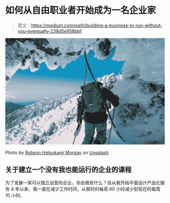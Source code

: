 # 如何从自由职业者开始成为一名企业家

> 原文：<https://medium.com/swlh/building-a-business-to-run-without-you-eventually-238d5e958bbf>

![](img/6f6b74a4ab01d1fd7b471efa3f6b3ca7.png)

Photo by [Robson Hatsukami Morgan](https://unsplash.com/@robsonhmorgan?utm_source=medium&utm_medium=referral) on [Unsplash](https://unsplash.com?utm_source=medium&utm_medium=referral)

## 关于建立一个没有我也能运行的企业的课程

为了发展一家可以独立运营的企业，你会做些什么？自从我开始平面设计产品化服务 4 年以来，我一直在减少工作时间，从那时的每周 60 小时减少到现在的每周 10 小时。
